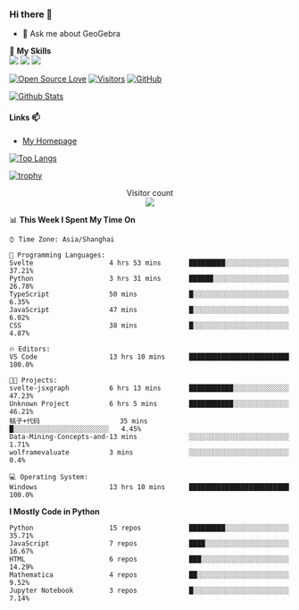 ### Hi there 👋

<!--
**wuyudi/wuyudi** is a ✨ _special_ ✨ repository because its `README.md` (this file) appears on your GitHub profile.

Here are some ideas to get you started:

- 🔭 I’m currently working on ...
- 🌱 I’m currently learning ...
- 👯 I’m looking to collaborate on ...
- 🤔 I’m looking for help with ...

- 📫 How to reach me: ...
- 😄 Pronouns: ...
- ⚡ Fun fact: ...
-->

- 💬 Ask me about GeoGebra

🌟 **My Skills**  
![](https://img.shields.io/badge/-Python-3e74a2?style=flat-square&logo=Python&logoColor=fff)
![](https://img.shields.io/badge/-Mathematica-3e74a2?style=flat-square&logo=Wolfram&logoColor=fff)
![](https://img.shields.io/badge/-C%2B%2B-3e74a2?style=flat-square&logo=C%2B%2B&logoColor=fff)

[![Open Source Love](https://badges.frapsoft.com/os/v1/open-source.svg?v=103)](https://github.com/wuyudi/)
[![Visitors](https://visitor-badge.glitch.me/badge?page_id=wuyudi.wuyudi)](https://github.com/wuyudi/)
[![GitHub](https://img.shields.io/github/followers/wuyudi.svg?lable=GitHub&style=social)](https://github.com/wuyudi/)

[![Github Stats](https://github-readme-stats.vercel.app/api?username=wuyudi&show_icons=true)](https://github.com/wuyudi/)

#### Links 📫

* [My Homepage](https://wuyudi.github.io/blog/)

[![Top Langs](https://github-readme-stats.vercel.app/api/top-langs/?username=wuyudi&hide=HTML,jupyter%20notebook&layout=compact)](https://github.com/wuyudi/github-readme-stats)

[![trophy](https://github-profile-trophy.vercel.app/?username=wuyudi&theme=onedark)](https://github.com/ryo-ma/github-profile-trophy)

<p align="center"> 
  Visitor count<br>
  <img src="https://profile-counter.glitch.me/wuyudi/count.svg" />
</p>

<!--START_SECTION:waka-->
📊 **This Week I Spent My Time On** 

```text
⌚︎ Time Zone: Asia/Shanghai

💬 Programming Languages: 
Svelte                   4 hrs 53 mins       █████████░░░░░░░░░░░░░░░░   37.21% 
Python                   3 hrs 31 mins       ██████░░░░░░░░░░░░░░░░░░░   26.78% 
TypeScript               50 mins             █░░░░░░░░░░░░░░░░░░░░░░░░   6.35% 
JavaScript               47 mins             █░░░░░░░░░░░░░░░░░░░░░░░░   6.02% 
CSS                      38 mins             █░░░░░░░░░░░░░░░░░░░░░░░░   4.87%

🔥 Editors: 
VS Code                  13 hrs 10 mins      █████████████████████████   100.0%

🐱‍💻 Projects: 
svelte-jsxgraph          6 hrs 13 mins       ███████████░░░░░░░░░░░░░░   47.23% 
Unknown Project          6 hrs 5 mins        ███████████░░░░░░░░░░░░░░   46.21% 
稿子+代码                    35 mins             █░░░░░░░░░░░░░░░░░░░░░░░░   4.45% 
Data-Mining-Concepts-and-13 mins             ░░░░░░░░░░░░░░░░░░░░░░░░░   1.71% 
wolframevaluate          3 mins              ░░░░░░░░░░░░░░░░░░░░░░░░░   0.4%

💻 Operating System: 
Windows                  13 hrs 10 mins      █████████████████████████   100.0%

```

**I Mostly Code in Python** 

```text
Python                   15 repos            █████████░░░░░░░░░░░░░░░░   35.71% 
JavaScript               7 repos             ████░░░░░░░░░░░░░░░░░░░░░   16.67% 
HTML                     6 repos             ███░░░░░░░░░░░░░░░░░░░░░░   14.29% 
Mathematica              4 repos             ██░░░░░░░░░░░░░░░░░░░░░░░   9.52% 
Jupyter Notebook         3 repos             █░░░░░░░░░░░░░░░░░░░░░░░░   7.14%

```



<!--END_SECTION:waka-->
